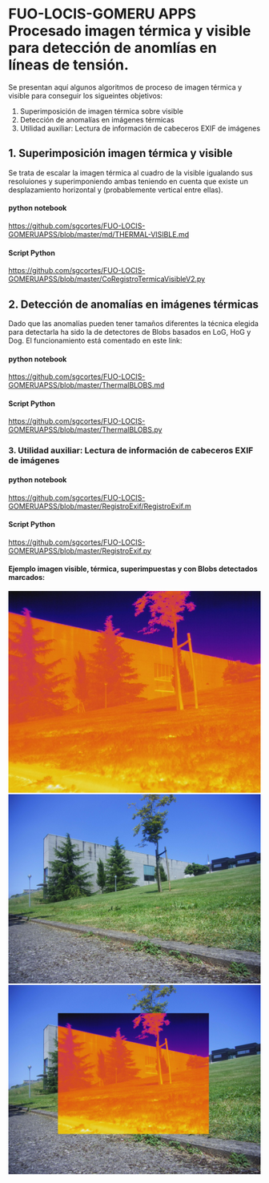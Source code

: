 # FUO-LOCIS-GOMERU APPS Procesado imagen térmica y visible para detección de anomlías en líneas de tensión.
Se presentan aquí algunos algoritmos de proceso de imagen térmica y visible para conseguir los sigueintes objetivos:

1. Superimposición de imagen térmica sobre visible
2. Detección de anomalías en imágenes térmicas
3. Utilidad auxiliar: Lectura de información de cabeceros EXIF de imágenes

## 1. Superimposición imagen térmica y visible
Se trata de escalar la imagen térmica al cuadro de la visible igualando sus resoluiones y superimponiendo ambas teniendo en cuenta que existe un desplazamiento horizontal y (probablemente vertical entre ellas).

#### python notebook
https://github.com/sgcortes/FUO-LOCIS-GOMERUAPSS/blob/master/md/THERMAL-VISIBLE.md

#### Script Python
https://github.com/sgcortes/FUO-LOCIS-GOMERUAPSS/blob/master/CoRegistroTermicaVisibleV2.py

## 2. Detección de anomalías en imágenes térmicas
Dado que las anomalías pueden tener tamaños diferentes la técnica elegida para detectarla ha sido la de detectores de Blobs basados en LoG, HoG y Dog.
El funcionamiento está comentado en este link:
#### python notebook
https://github.com/sgcortes/FUO-LOCIS-GOMERUAPSS/blob/master/ThermalBLOBS.md
#### Script Python
https://github.com/sgcortes/FUO-LOCIS-GOMERUAPSS/blob/master/ThermalBLOBS.py

### 3. Utilidad auxiliar: Lectura de información de cabeceros EXIF de imágenes

#### python notebook
https://github.com/sgcortes/FUO-LOCIS-GOMERUAPSS/blob/master/RegistroExif/RegistroExif.m
#### Script Python
https://github.com/sgcortes/FUO-LOCIS-GOMERUAPSS/blob/master/RegistroExif.py
#### Ejemplo imagen visible, térmica, superimpuestas y con Blobs detectados marcados:

![imagen térmica](https://github.com/sgcortes/FUO-LOCIS-GOMERUAPSS/blob/master/Termica/20190711_132654_R.jpg)
![imagen RGB](https://github.com/sgcortes/FUO-LOCIS-GOMERUAPSS/blob/master/RGB/AMBA0331.JPG)
![imagen compuesta](https://github.com/sgcortes/FUO-LOCIS-GOMERUAPSS/blob/master/superimposed/20190711_132654_RAMBA0331.JPG)

